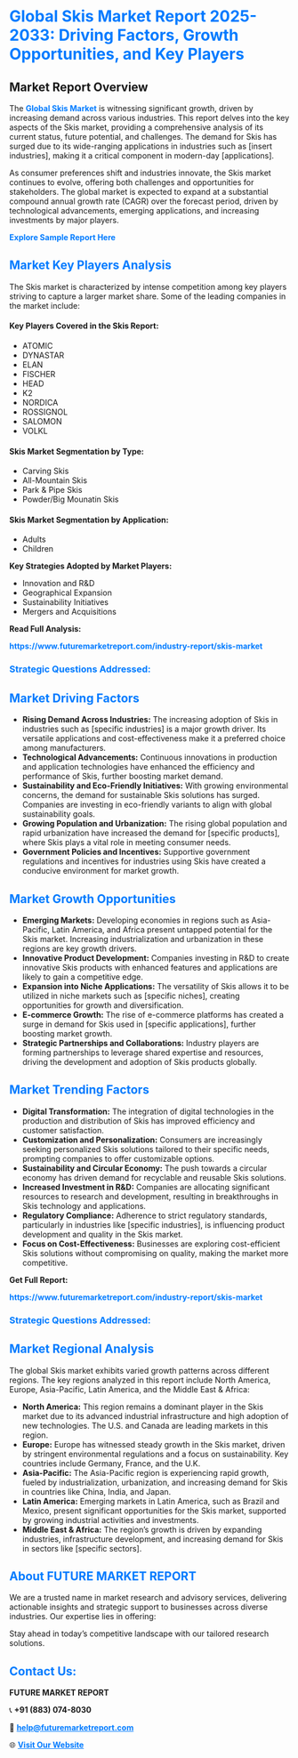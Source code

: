 <h1 style="color: #007BFF;">Global Skis Market Report 2025-2033: Driving Factors, Growth Opportunities, and Key Players</h1>

<section id="overview">
<h2>Market Report Overview</h2>
<p>The <a href="https://www.futuremarketreport.com/industry-report/skis-market" style="color: #007BFF; text-decoration: none;"><strong>Global Skis Market</strong></a> is witnessing significant growth, driven by increasing demand across various industries. This report delves into the key aspects of the Skis market, providing a comprehensive analysis of its current status, future potential, and challenges. The demand for Skis has surged due to its wide-ranging applications in industries such as [insert industries], making it a critical component in modern-day [applications].</p>
<p>As consumer preferences shift and industries innovate, the Skis market continues to evolve, offering both challenges and opportunities for stakeholders. The global market is expected to expand at a substantial compound annual growth rate (CAGR) over the forecast period, driven by technological advancements, emerging applications, and increasing investments by major players.</p>
</section>

<section id="overview">
<p><a href="https://www.futuremarketreport.com/request-sample/reportId=107076" style="color: #007BFF; text-decoration: none;"><strong>Explore Sample Report Here</strong></a></p>
</section>

<section id="key-players">
<h2 style="color: #007BFF;">Market Key Players Analysis</h2>
<p>The Skis market is characterized by intense competition among key players striving to capture a larger market share. Some of the leading companies in the market include:</p>
<h4>Key Players Covered in the Skis Report:</h4>
<ul><li>ATOMIC</li><li>DYNASTAR</li><li>ELAN</li><li>FISCHER</li><li>HEAD</li><li>K2</li><li>NORDICA</li><li>ROSSIGNOL</li><li>SALOMON</li><li>VOLKL</li></ul>
<h4>Skis Market Segmentation by Type:</h4>
<ul><li>Carving Skis</li><li>All-Mountain Skis</li><li>Park &amp; Pipe Skis</li><li>Powder/Big Mounatin Skis</li></ul>

<h4>Skis Market Segmentation by Application:</h4>
<ul><li>Adults</li><li>Children</li></ul>
<p><strong>Key Strategies Adopted by Market Players:</strong></p>
<ul>
<li>Innovation and R&D</li>
<li>Geographical Expansion</li>
<li>Sustainability Initiatives</li>
<li>Mergers and Acquisitions</li>
</ul>
</section>

<section>
<p><strong>Read Full Analysis: </strong></p><a href="https://www.futuremarketreport.com/industry-report/skis-market" style="color: #007BFF; text-decoration: none;"><strong>https://www.futuremarketreport.com/industry-report/skis-market</strong></a>
<h3 style="color: #007BFF;">Strategic Questions Addressed:</h3>
</section>

<section id="driving-factors">
<h2 style="color: #007BFF;">Market Driving Factors</h2>
<ul>
<li><strong>Rising Demand Across Industries:</strong> The increasing adoption of Skis in industries such as [specific industries] is a major growth driver. Its versatile applications and cost-effectiveness make it a preferred choice among manufacturers.</li>
<li><strong>Technological Advancements:</strong> Continuous innovations in production and application technologies have enhanced the efficiency and performance of Skis, further boosting market demand.</li>
<li><strong>Sustainability and Eco-Friendly Initiatives:</strong> With growing environmental concerns, the demand for sustainable Skis solutions has surged. Companies are investing in eco-friendly variants to align with global sustainability goals.</li>
<li><strong>Growing Population and Urbanization:</strong> The rising global population and rapid urbanization have increased the demand for [specific products], where Skis plays a vital role in meeting consumer needs.</li>
<li><strong>Government Policies and Incentives:</strong> Supportive government regulations and incentives for industries using Skis have created a conducive environment for market growth.</li>
</ul>
</section>

<section id="growth-opportunities">
<h2 style="color: #007BFF;">Market Growth Opportunities</h2>
<ul>
<li><strong>Emerging Markets:</strong> Developing economies in regions such as Asia-Pacific, Latin America, and Africa present untapped potential for the Skis market. Increasing industrialization and urbanization in these regions are key growth drivers.</li>
<li><strong>Innovative Product Development:</strong> Companies investing in R&D to create innovative Skis products with enhanced features and applications are likely to gain a competitive edge.</li>
<li><strong>Expansion into Niche Applications:</strong> The versatility of Skis allows it to be utilized in niche markets such as [specific niches], creating opportunities for growth and diversification.</li>
<li><strong>E-commerce Growth:</strong> The rise of e-commerce platforms has created a surge in demand for Skis used in [specific applications], further boosting market growth.</li>
<li><strong>Strategic Partnerships and Collaborations:</strong> Industry players are forming partnerships to leverage shared expertise and resources, driving the development and adoption of Skis products globally.</li>
</ul>
</section>

<section id="trending-factors">
<h2 style="color: #007BFF;">Market Trending Factors</h2>
<ul>
<li><strong>Digital Transformation:</strong> The integration of digital technologies in the production and distribution of Skis has improved efficiency and customer satisfaction.</li>
<li><strong>Customization and Personalization:</strong> Consumers are increasingly seeking personalized Skis solutions tailored to their specific needs, prompting companies to offer customizable options.</li>
<li><strong>Sustainability and Circular Economy:</strong> The push towards a circular economy has driven demand for recyclable and reusable Skis solutions.</li>
<li><strong>Increased Investment in R&D:</strong> Companies are allocating significant resources to research and development, resulting in breakthroughs in Skis technology and applications.</li>
<li><strong>Regulatory Compliance:</strong> Adherence to strict regulatory standards, particularly in industries like [specific industries], is influencing product development and quality in the Skis market.</li>
<li><strong>Focus on Cost-Effectiveness:</strong> Businesses are exploring cost-efficient Skis solutions without compromising on quality, making the market more competitive.</li>
</ul>
</section>

<section>
<p><strong>Get Full Report: </strong></p><a href="https://www.futuremarketreport.com/industry-report/skis-market" style="color: #007BFF; text-decoration: none;"><strong>https://www.futuremarketreport.com/industry-report/skis-market</strong></a>
<h3 style="color: #007BFF;">Strategic Questions Addressed:</h3>
</section>


<section id="regional-analysis">
<h2 style="color: #007BFF;">Market Regional Analysis</h2>
<p>The global Skis market exhibits varied growth patterns across different regions. The key regions analyzed in this report include North America, Europe, Asia-Pacific, Latin America, and the Middle East & Africa:</p>
<ul>
<li><strong>North America:</strong> This region remains a dominant player in the Skis market due to its advanced industrial infrastructure and high adoption of new technologies. The U.S. and Canada are leading markets in this region.</li>
<li><strong>Europe:</strong> Europe has witnessed steady growth in the Skis market, driven by stringent environmental regulations and a focus on sustainability. Key countries include Germany, France, and the U.K.</li>
<li><strong>Asia-Pacific:</strong> The Asia-Pacific region is experiencing rapid growth, fueled by industrialization, urbanization, and increasing demand for Skis in countries like China, India, and Japan.</li>
<li><strong>Latin America:</strong> Emerging markets in Latin America, such as Brazil and Mexico, present significant opportunities for the Skis market, supported by growing industrial activities and investments.</li>
<li><strong>Middle East & Africa:</strong> The region’s growth is driven by expanding industries, infrastructure development, and increasing demand for Skis in sectors like [specific sectors].</li>
</ul>
</section>

<footer>
<h2 style="color: #007BFF;">About FUTURE MARKET REPORT</h2>
<p>We are a trusted name in market research and advisory services, delivering actionable insights and strategic support to businesses across diverse industries. Our expertise lies in offering:</p>

<p>Stay ahead in today’s competitive landscape with our tailored research solutions.</p>

<h2 style="color: #007BFF;">Contact Us:</h2>
<p><strong>FUTURE MARKET REPORT</strong></p>
<p>📞 <strong>+91 (883) 074-8030</strong></p>
<p>📧 <strong><a href="mailto:help@futuremarketreport.com" style="color: #007BFF;">help@futuremarketreport.com</a></strong></p>
<p>🌐 <strong><a href="https://www.futuremarketreport.com/" style="color: #007BFF;">Visit Our Website</a></strong></p>
</footer>